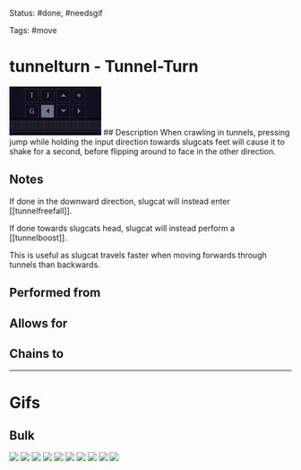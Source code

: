 Status: #done, #needsgif 

Tags: #move

# tunnelturn - Tunnel-Turn
<img src=https://raw.githubusercontent.com/LauraHannah44/Rain-World-Movement/main/Files/tunnelturn_header.gif>
## Description
When crawling in tunnels, pressing jump while holding the input direction towards slugcats feet will cause it to shake for a second, before flipping around to face in the other direction. 

## Notes
If done in the downward direction, slugcat will instead enter [[tunnelfreefall]].

If done towards slugcats head, slugcat will instead perform a [[tunnelboost]].

This is useful as slugcat travels faster when moving forwards through tunnels than backwards.

## Performed from


## Allows for


## Chains to


___
# Gifs
## Bulk
<img src=https://raw.githubusercontent.com/LauraHannah44/Rain-World-Movement/main/Files/tunnelturn_0.gif>
<img src=https://raw.githubusercontent.com/LauraHannah44/Rain-World-Movement/main/Files/tunnelturn_1.gif>
<img src=https://raw.githubusercontent.com/LauraHannah44/Rain-World-Movement/main/Files/tunnelturn_2.gif>
<img src=https://raw.githubusercontent.com/LauraHannah44/Rain-World-Movement/main/Files/tunnelturn_3.gif>
<img src=https://raw.githubusercontent.com/LauraHannah44/Rain-World-Movement/main/Files/tunnelturn_4.gif>
<img src=https://raw.githubusercontent.com/LauraHannah44/Rain-World-Movement/main/Files/tunnelturn_5.gif>
<img src=https://raw.githubusercontent.com/LauraHannah44/Rain-World-Movement/main/Files/tunnelturn_6.gif>
<img src=https://raw.githubusercontent.com/LauraHannah44/Rain-World-Movement/main/Files/tunnelturn_7.gif>
<img src=https://raw.githubusercontent.com/LauraHannah44/Rain-World-Movement/main/Files/tunnelturn_8.gif>
<img src=https://raw.githubusercontent.com/LauraHannah44/Rain-World-Movement/main/Files/tunnelturn_9.gif>